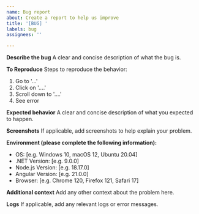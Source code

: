```yaml
---
name: Bug report
about: Create a report to help us improve
title: '[BUG] '
labels: bug
assignees: ''

---
```


**Describe the bug**
A clear and concise description of what the bug is.

**To Reproduce**
Steps to reproduce the behavior:
1. Go to '...'
2. Click on '....'
3. Scroll down to '....'
4. See error

**Expected behavior**
A clear and concise description of what you expected to happen.

**Screenshots**
If applicable, add screenshots to help explain your problem.

**Environment (please complete the following information):**
 - OS: [e.g. Windows 10, macOS 12, Ubuntu 20.04]
 - .NET Version: [e.g. 9.0.0]
 - Node.js Version: [e.g. 18.17.0]
 - Angular Version: [e.g. 21.0.0]
 - Browser: [e.g. Chrome 120, Firefox 121, Safari 17]

**Additional context**
Add any other context about the problem here.

**Logs**
If applicable, add any relevant logs or error messages.
